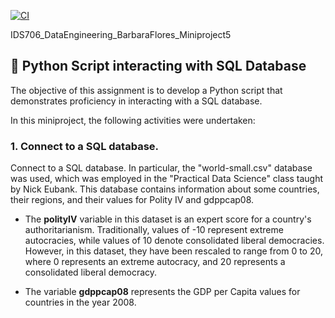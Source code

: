 
[![CI](https://github.com/nogibjj/IDS706_DataEngineering_BarbaraFlores_Miniproject5/actions/workflows/cicd.yml/badge.svg)](https://github.com/nogibjj/IDS706_DataEngineering_BarbaraFlores_Miniproject5/actions/workflows/cicd.yml)

IDS706_DataEngineering_BarbaraFlores_Miniproject5
## 📂 Python Script interacting with SQL Database

The objective of this assignment is to develop a Python script that demonstrates proficiency in interacting with a SQL database. 


In this miniproject, the following activities were undertaken:

### 1. Connect to a SQL database. 

Connect to a SQL database. In particular, the "world-small.csv" database was used, which was employed in the "Practical Data Science" class taught by Nick Eubank. This database contains information about some countries, their regions, and their values for Polity IV and gdppcap08.

- The **polityIV** variable in this dataset is an expert score for a country's authoritarianism. Traditionally, values of -10 represent extreme autocracies, while values of 10 denote consolidated liberal democracies. However, in this dataset, they have been rescaled to range from 0 to 20, where 0 represents an extreme autocracy, and 20 represents a consolidated liberal democracy.

- The variable **gdppcap08** represents the GDP per Capita values for countries in the year 2008.

